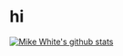 # hi

<a href="https://github.com/MikeWhite242"><img align="center" src="https://github-readme-stats.vercel.app/api?username=MikeWhite242&layout=compact&hide_border=true&theme=dark" alt="Mike White's github stats" /></a>

